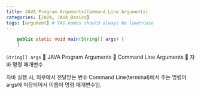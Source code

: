 ```yaml
---
title: JAVA Program Arguments(Command Line Arguments)
categories: [JAVA, JAVA_Basics]
tags: [argument] # TAG names should always be lowercase
---
```


```java
    public static void main(String[] args) {
    }
```

`String[] args`
🟰 JAVA Program Arguments
🟰 Command Line Arguments
🟰 자바 명령 매개변수

자바 실행 시, 외부에서 전달받는 변수
Command Line(terminal)에서 주는 명령이 args에 저장되어서 이름이 명령 매개변수임.

